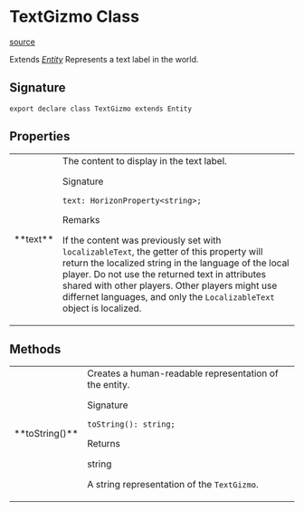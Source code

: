 # TextGizmo Class

[source](https://developers.meta.com/horizon-worlds/reference/2.0.0/core_textgizmo)

Extends *[Entity](/horizon-worlds/reference/2.0.0/core_entity)* Represents a text label in the world.

## Signature

```
export declare class TextGizmo extends Entity
```

## Properties

<table>
  <tbody>
    <tr>
      <td>**text**</td>
      <td>The content to display in the text label.

Signature

```
text: HorizonProperty<string>;
```

Remarks

If the content was previously set with `localizableText`, the getter of this property will return the localized string in the language of the local player. Do not use the returned text in attributes shared with other players. Other players might use differnet languages, and only the `LocalizableText` object is localized.</td>
    </tr>
  </tbody>
</table>

## Methods

<table>
  <tbody>
    <tr>
      <td>**toString()**</td>
      <td>Creates a human-readable representation of the entity.

Signature

```
toString(): string;
```

Returns

string

A string representation of the `TextGizmo`.</td>
    </tr>
  </tbody>
</table>